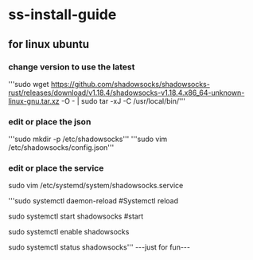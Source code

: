 # ss-install-guide
## for linux ubuntu
### change version to use the latest
'''sudo wget https://github.com/shadowsocks/shadowsocks-rust/releases/download/v1.18.4/shadowsocks-v1.18.4.x86_64-unknown-linux-gnu.tar.xz -O - | sudo tar -xJ -C /usr/local/bin/'''

### edit or place the json
'''sudo mkdir -p /etc/shadowsocks'''
'''sudo vim /etc/shadowsocks/config.json'''

### edit or place the service
sudo vim /etc/systemd/system/shadowsocks.service


'''sudo systemctl daemon-reload #Systemctl reload

sudo systemctl start shadowsocks #start

sudo systemctl enable shadowsocks

sudo systemctl status shadowsocks'''
---just for fun---
